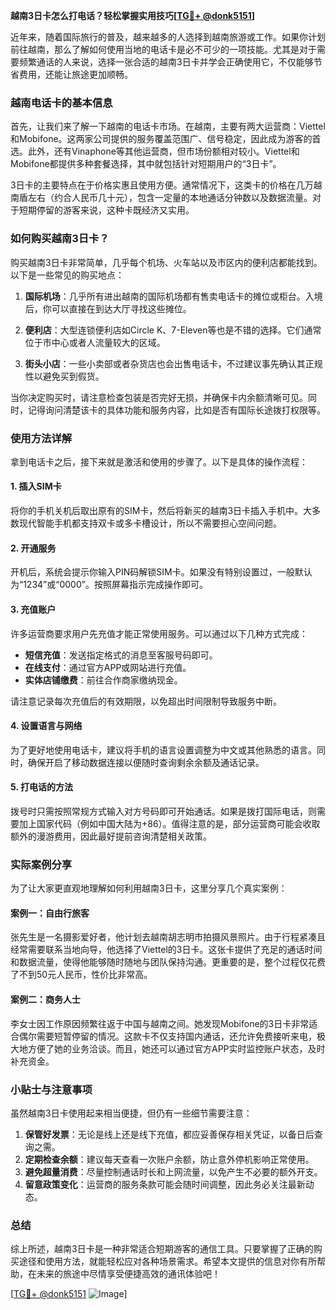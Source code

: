 **越南3日卡怎么打电话？轻松掌握实用技巧[[TG💪+ @donk5151](https://t.me/s/donk5151)]**

近年来，随着国际旅行的普及，越来越多的人选择到越南旅游或工作。如果你计划前往越南，那么了解如何使用当地的电话卡是必不可少的一项技能。尤其是对于需要频繁通话的人来说，选择一张合适的越南3日卡并学会正确使用它，不仅能够节省费用，还能让旅途更加顺畅。

### 越南电话卡的基本信息

首先，让我们来了解一下越南的电话卡市场。在越南，主要有两大运营商：Viettel和Mobifone。这两家公司提供的服务覆盖范围广、信号稳定，因此成为游客的首选。此外，还有Vinaphone等其他运营商，但市场份额相对较小。Viettel和Mobifone都提供多种套餐选择，其中就包括针对短期用户的“3日卡”。

3日卡的主要特点在于价格实惠且使用方便。通常情况下，这类卡的价格在几万越南盾左右（约合人民币几十元），包含一定量的本地通话分钟数以及数据流量。对于短期停留的游客来说，这种卡既经济又实用。

### 如何购买越南3日卡？

购买越南3日卡非常简单，几乎每个机场、火车站以及市区内的便利店都能找到。以下是一些常见的购买地点：

1. **国际机场**：几乎所有进出越南的国际机场都有售卖电话卡的摊位或柜台。入境后，你可以直接在到达大厅寻找这些摊位。
   
2. **便利店**：大型连锁便利店如Circle K、7-Eleven等也是不错的选择。它们通常位于市中心或者人流量较大的区域。

3. **街头小店**：一些小卖部或者杂货店也会出售电话卡，不过建议事先确认其正规性以避免买到假货。

当你决定购买时，请注意检查包装是否完好无损，并确保卡内余额清晰可见。同时，记得询问清楚该卡的具体功能和服务内容，比如是否有国际长途拨打权限等。

### 使用方法详解

拿到电话卡之后，接下来就是激活和使用的步骤了。以下是具体的操作流程：

#### 1. 插入SIM卡
将你的手机关机后取出原有的SIM卡，然后将新买的越南3日卡插入手机中。大多数现代智能手机都支持双卡或多卡槽设计，所以不需要担心空间问题。

#### 2. 开通服务
开机后，系统会提示你输入PIN码解锁SIM卡。如果没有特别设置过，一般默认为“1234”或“0000”。按照屏幕指示完成操作即可。

#### 3. 充值账户
许多运营商要求用户先充值才能正常使用服务。可以通过以下几种方式完成：
   - **短信充值**：发送指定格式的消息至客服号码即可。
   - **在线支付**：通过官方APP或网站进行充值。
   - **实体店铺缴费**：前往合作商家缴纳现金。

请注意记录每次充值后的有效期限，以免超出时间限制导致服务中断。

#### 4. 设置语言与网络
为了更好地使用电话卡，建议将手机的语言设置调整为中文或其他熟悉的语言。同时，确保开启了移动数据连接以便随时查询剩余余额及通话记录。

#### 5. 打电话的方法
拨号时只需按照常规方式输入对方号码即可开始通话。如果是拨打国际电话，则需要加上国家代码（例如中国大陆为+86）。值得注意的是，部分运营商可能会收取额外的漫游费用，因此最好提前咨询清楚相关政策。

### 实际案例分享

为了让大家更直观地理解如何利用越南3日卡，这里分享几个真实案例：

#### 案例一：自由行旅客
张先生是一名摄影爱好者，他计划去越南胡志明市拍摄风景照片。由于行程紧凑且经常需要联系当地向导，他选择了Viettel的3日卡。这张卡提供了充足的通话时间和数据流量，使得他能够随时随地与团队保持沟通。更重要的是，整个过程仅花费了不到50元人民币，性价比非常高。

#### 案例二：商务人士
李女士因工作原因频繁往返于中国与越南之间。她发现Mobifone的3日卡非常适合偶尔需要短暂停留的情况。这款卡不仅支持国内通话，还允许免费接听来电，极大地方便了她的业务洽谈。而且，她还可以通过官方APP实时监控账户状态，及时补充资金。

### 小贴士与注意事项

虽然越南3日卡使用起来相当便捷，但仍有一些细节需要注意：

1. **保管好发票**：无论是线上还是线下充值，都应妥善保存相关凭证，以备日后查询之需。
2. **定期检查余额**：建议每天查看一次账户余额，防止意外停机影响正常使用。
3. **避免超量消费**：尽量控制通话时长和上网流量，以免产生不必要的额外开支。
4. **留意政策变化**：运营商的服务条款可能会随时间调整，因此务必关注最新动态。

### 总结

综上所述，越南3日卡是一种非常适合短期游客的通信工具。只要掌握了正确的购买途径和使用方法，就能轻松应对各种场景需求。希望本文提供的信息对你有所帮助，在未来的旅途中尽情享受便捷高效的通讯体验吧！

[[TG💪+ @donk5151](https://t.me/s/donk5151) ![Image](https://i.postimg.cc/rwNCRYN7/Snipaste-2025-04-30-17-27-05.png)]
